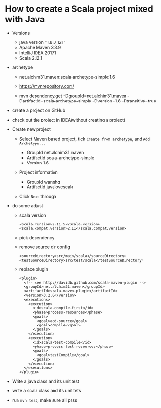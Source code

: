 
# How to create a Scala project mixed with Java #

*	Versions
	*	java version "1.8.0_121"
	*	Apache Maven 3.3.9
	*	IntelliJ IDEA 2017.1
	*	Scala 2.12.1

*	archetype

	*	net.alchim31.maven:scala-archetype-simple:1.6

	*	https://mvnrepository.com/

	*	mvn dependency:get -DgroupId=net.alchim31.maven -DartifactId=scala-archetype-simple -Dversion=1.6 -Dtransitive=true

*   create a project on GitHub

*   check out the project in IDEA(without creating a project)

*   Create new project

	*	Select Maven based project, tick `Create from archetype`, and `Add Archetype...`
    
		*	GroupId	net.alchim31.maven
		*	ArtifactId	scala-archetype-simple
		*	Version	1.6

	*	Project information
		*	GroupId	wanghg
		*	ArtifactId	javalovescala

	*	Click `Next` through

*	do some adjust

	*	scala version

			<scala.version>2.11.5</scala.version>
			<scala.compat.version>2.11</scala.compat.version>

	*	pick dependency

	*	remove source dir config

			<sourceDirectory>src/main/scala</sourceDirectory>
			<testSourceDirectory>src/test/scala</testSourceDirectory>

	*	replace plugin

			<plugin>
			  <!-- see http://davidb.github.com/scala-maven-plugin -->
			  <groupId>net.alchim31.maven</groupId>
			  <artifactId>scala-maven-plugin</artifactId>
			  <version>3.2.0</version>
			  <executions>
				<execution>
				  <id>scala-compile-first</id>
				  <phase>process-resources</phase>
				  <goals>
					<goal>add-source</goal>
					<goal>compile</goal>
				  </goals>
				</execution>
				<execution>
				  <id>scala-test-compile</id>
				  <phase>process-test-resources</phase>
				  <goals>
					<goal>testCompile</goal>
				  </goals>
				</execution>
			  </executions>
			</plugin>

*   Write a java class and its unit test

*   write a scala class and its unit tets

*   run `mvn test`, make sure all pass

